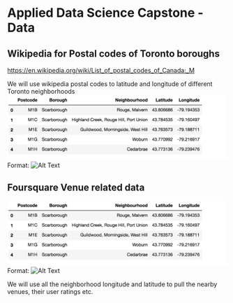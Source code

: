 # Applied Data Science Capstone - Data

## Wikipedia for Postal codes of Toronto boroughs

https://en.wikipedia.org/wiki/List_of_postal_codes_of_Canada:_M

We will use wikipedia postal codes to latitude and longitude of different Toronto neighborhoods 
![GitHub Logo](/images/postalCodes.png)
Format: ![Alt Text](url)

## Foursquare Venue related data

![GitHub Logo](/images/postalCodes.png)
Format: ![Alt Text](url)

We will use all the neighborhood longitude and latitude to pull the nearby venues, their user ratings etc.